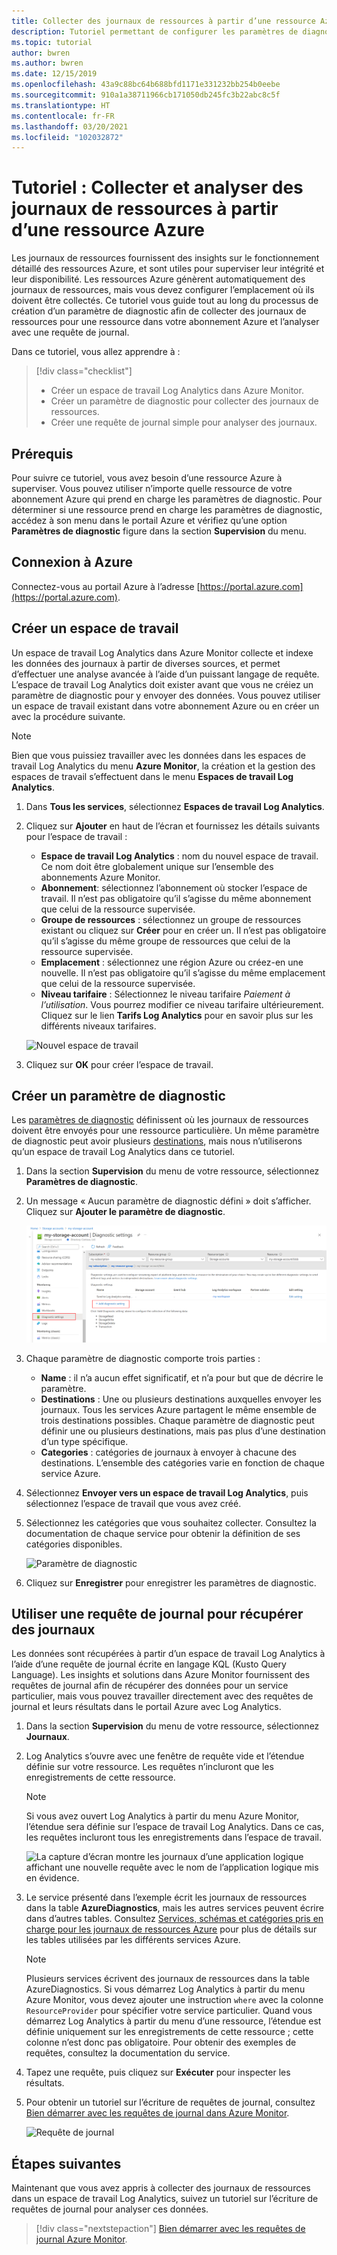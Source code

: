 ```yaml
---
title: Collecter des journaux de ressources à partir d’une ressource Azure et les analyser avec Azure Monitor
description: Tutoriel permettant de configurer les paramètres de diagnostic afin de collecter des journaux de ressources à partir d’une ressource Azure dans un espace de travail Log Analytics où ils peuvent être analysés avec une requête de journal.
ms.topic: tutorial
author: bwren
ms.author: bwren
ms.date: 12/15/2019
ms.openlocfilehash: 43a9c88bc64b688bfd1171e331232bb254b0eebe
ms.sourcegitcommit: 910a1a38711966cb171050db245fc3b22abc8c5f
ms.translationtype: HT
ms.contentlocale: fr-FR
ms.lasthandoff: 03/20/2021
ms.locfileid: "102032872"
---
```

# <a name="tutorial-collect-and-analyze-resource-logs-from-an-azure-resource"></a>Tutoriel : Collecter et analyser des journaux de ressources à partir d’une ressource Azure

Les journaux de ressources fournissent des insights sur le fonctionnement détaillé des ressources Azure, et sont utiles pour superviser leur intégrité et leur disponibilité. Les ressources Azure génèrent automatiquement des journaux de ressources, mais vous devez configurer l’emplacement où ils doivent être collectés. Ce tutoriel vous guide tout au long du processus de création d’un paramètre de diagnostic afin de collecter des journaux de ressources pour une ressource dans votre abonnement Azure et l’analyser avec une requête de journal.

Dans ce tutoriel, vous allez apprendre à :

> [!div class="checklist"]
> * Créer un espace de travail Log Analytics dans Azure Monitor.
> * Créer un paramètre de diagnostic pour collecter des journaux de ressources. 
> * Créer une requête de journal simple pour analyser des journaux.


## <a name="prerequisites"></a>Prérequis

Pour suivre ce tutoriel, vous avez besoin d’une ressource Azure à superviser. Vous pouvez utiliser n’importe quelle ressource de votre abonnement Azure qui prend en charge les paramètres de diagnostic. Pour déterminer si une ressource prend en charge les paramètres de diagnostic, accédez à son menu dans le portail Azure et vérifiez qu’une option **Paramètres de diagnostic** figure dans la section **Supervision** du menu.


## <a name="log-in-to-azure"></a>Connexion à Azure
Connectez-vous au portail Azure à l’adresse [https://portal.azure.com](https://portal.azure.com).


## <a name="create-a-workspace"></a>Créer un espace de travail
Un espace de travail Log Analytics dans Azure Monitor collecte et indexe les données des journaux à partir de diverses sources, et permet d’effectuer une analyse avancée à l’aide d’un puissant langage de requête. L’espace de travail Log Analytics doit exister avant que vous ne créiez un paramètre de diagnostic pour y envoyer des données. Vous pouvez utiliser un espace de travail existant dans votre abonnement Azure ou en créer un avec la procédure suivante. 

> [!NOTE]
> Bien que vous puissiez travailler avec les données dans les espaces de travail Log Analytics du menu **Azure Monitor**, la création et la gestion des espaces de travail s’effectuent dans le menu **Espaces de travail Log Analytics**.

1. Dans **Tous les services**, sélectionnez **Espaces de travail Log Analytics**.
2. Cliquez sur **Ajouter** en haut de l’écran et fournissez les détails suivants pour l’espace de travail :
   - **Espace de travail Log Analytics** : nom du nouvel espace de travail. Ce nom doit être globalement unique sur l’ensemble des abonnements Azure Monitor.
   - **Abonnement**: sélectionnez l’abonnement où stocker l’espace de travail. Il n’est pas obligatoire qu’il s’agisse du même abonnement que celui de la ressource supervisée.
   - **Groupe de ressources** : sélectionnez un groupe de ressources existant ou cliquez sur **Créer** pour en créer un. Il n’est pas obligatoire qu’il s’agisse du même groupe de ressources que celui de la ressource supervisée.
   - **Emplacement** : sélectionnez une région Azure ou créez-en une nouvelle. Il n’est pas obligatoire qu’il s’agisse du même emplacement que celui de la ressource supervisée.
   - **Niveau tarifaire** : Sélectionnez le niveau tarifaire *Paiement à l’utilisation*. Vous pourrez modifier ce niveau tarifaire ultérieurement. Cliquez sur le lien **Tarifs Log Analytics** pour en savoir plus sur les différents niveaux tarifaires.

    ![Nouvel espace de travail](media/tutorial-resource-logs/new-workspace.png)

3. Cliquez sur **OK** pour créer l’espace de travail.

## <a name="create-a-diagnostic-setting"></a>Créer un paramètre de diagnostic
Les [paramètres de diagnostic](../essentials/diagnostic-settings.md) définissent où les journaux de ressources doivent être envoyés pour une ressource particulière. Un même paramètre de diagnostic peut avoir plusieurs [destinations](../essentials/diagnostic-settings.md#destinations), mais nous n’utiliserons qu’un espace de travail Log Analytics dans ce tutoriel.

1. Dans la section **Supervision** du menu de votre ressource, sélectionnez **Paramètres de diagnostic**.
2. Un message « Aucun paramètre de diagnostic défini » doit s’afficher. Cliquez sur **Ajouter le paramètre de diagnostic**.

    ![Paramètres de diagnostic](media/tutorial-resource-logs/diagnostic-settings.png)

3. Chaque paramètre de diagnostic comporte trois parties :
 
   - **Name** : il n’a aucun effet significatif, et n’a pour but que de décrire le paramètre.
   - **Destinations** : Une ou plusieurs destinations auxquelles envoyer les journaux. Tous les services Azure partagent le même ensemble de trois destinations possibles. Chaque paramètre de diagnostic peut définir une ou plusieurs destinations, mais pas plus d’une destination d’un type spécifique. 
   - **Categories** : catégories de journaux à envoyer à chacune des destinations. L’ensemble des catégories varie en fonction de chaque service Azure.

4. Sélectionnez **Envoyer vers un espace de travail Log Analytics**, puis sélectionnez l’espace de travail que vous avez créé.
5. Sélectionnez les catégories que vous souhaitez collecter. Consultez la documentation de chaque service pour obtenir la définition de ses catégories disponibles.

    ![Paramètre de diagnostic](media/tutorial-resource-logs/diagnostic-setting.png)

6. Cliquez sur **Enregistrer** pour enregistrer les paramètres de diagnostic.

    
 
 ## <a name="use-a-log-query-to-retrieve-logs"></a>Utiliser une requête de journal pour récupérer des journaux
Les données sont récupérées à partir d’un espace de travail Log Analytics à l’aide d’une requête de journal écrite en langage KQL (Kusto Query Language). Les insights et solutions dans Azure Monitor fournissent des requêtes de journal afin de récupérer des données pour un service particulier, mais vous pouvez travailler directement avec des requêtes de journal et leurs résultats dans le portail Azure avec Log Analytics. 

1. Dans la section **Supervision** du menu de votre ressource, sélectionnez **Journaux**.
2. Log Analytics s’ouvre avec une fenêtre de requête vide et l’étendue définie sur votre ressource. Les requêtes n’incluront que les enregistrements de cette ressource.

    > [!NOTE]
    > Si vous avez ouvert Log Analytics à partir du menu Azure Monitor, l’étendue sera définie sur l’espace de travail Log Analytics. Dans ce cas, les requêtes incluront tous les enregistrements dans l’espace de travail.
   
    ![La capture d’écran montre les journaux d’une application logique affichant une nouvelle requête avec le nom de l’application logique mis en évidence.](media/tutorial-resource-logs/logs.png)

4. Le service présenté dans l’exemple écrit les journaux de ressources dans la table **AzureDiagnostics**, mais les autres services peuvent écrire dans d’autres tables. Consultez [Services, schémas et catégories pris en charge pour les journaux de ressources Azure](../essentials/resource-logs-schema.md) pour plus de détails sur les tables utilisées par les différents services Azure.

    > [!NOTE]
    > Plusieurs services écrivent des journaux de ressources dans la table AzureDiagnostics. Si vous démarrez Log Analytics à partir du menu Azure Monitor, vous devez ajouter une instruction `where` avec la colonne `ResourceProvider` pour spécifier votre service particulier. Quand vous démarrez Log Analytics à partir du menu d’une ressource, l’étendue est définie uniquement sur les enregistrements de cette ressource ; cette colonne n’est donc pas obligatoire. Pour obtenir des exemples de requêtes, consultez la documentation du service.


5. Tapez une requête, puis cliquez sur **Exécuter** pour inspecter les résultats. 
6. Pour obtenir un tutoriel sur l’écriture de requêtes de journal, consultez [Bien démarrer avec les requêtes de journal dans Azure Monitor](../logs/get-started-queries.md).

    ![Requête de journal](media/tutorial-resource-logs/log-query-1.png)




## <a name="next-steps"></a>Étapes suivantes
Maintenant que vous avez appris à collecter des journaux de ressources dans un espace de travail Log Analytics, suivez un tutoriel sur l’écriture de requêtes de journal pour analyser ces données.

> [!div class="nextstepaction"]
> [Bien démarrer avec les requêtes de journal Azure Monitor](../logs/get-started-queries.md).